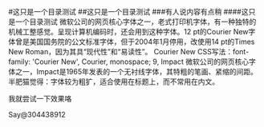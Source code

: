 #这只是一个目录测试
##这只是一个目录测试
###有人说内容有点稍
####这只是一个目录测试
微软公司的网页核心字体之一，老式打印机字体，有一种独特的机械工整感觉。呈现计算机编码时，还会用到这种字体。12 pt的Courier New字体曾是美国国务院的公文标准字体，但于2004年1月停用，改使用14 pt的Times New Roman，因为其具“现代性”和“易读性”。
Courier New
CSS写法：font-family: 'Courier New', Courier, monospace;
9,  Impact
微软公司的网页核心字体之一，Impact是1965年发表的一个无衬线字体，其特粗的笔画、紧缩的间距。半肥猫觉得：字体较为粗犷，适合使用在标题上，而不常用在内文。

我就尝试一下效果咯

Say@304438912